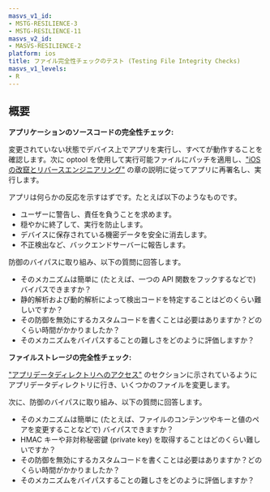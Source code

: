 ```yaml
---
masvs_v1_id:
- MSTG-RESILIENCE-3
- MSTG-RESILIENCE-11
masvs_v2_id:
- MASVS-RESILIENCE-2
platform: ios
title: ファイル完全性チェックのテスト (Testing File Integrity Checks)
masvs_v1_levels:
- R
---
```


## 概要

**アプリケーションのソースコードの完全性チェック:**

変更されていない状態でデバイス上でアプリを実行し、すべてが動作することを確認します。次に optool を使用して実行可能ファイルにパッチを適用し、["iOS の改竄とリバースエンジニアリング"](../../../Document/0x06c-Reverse-Engineering-and-Tampering.md#patching-repackaging-and-re-signing) の章の説明に従ってアプリに再署名し、実行します。

アプリは何らかの反応を示すはずです。たとえば以下のようなものです。

- ユーザーに警告し、責任を負うことを求めます。
- 穏やかに終了して、実行を防止します。
- デバイスに保存されている機密データを安全に消去します。
- 不正検出など、バックエンドサーバーに報告します。

防御のバイパスに取り組み、以下の質問に回答します。

- そのメカニズムは簡単に (たとえば、一つの API 関数をフックするなどで) バイパスできますか？
- 静的解析および動的解析によって検出コードを特定することはどのくらい難しいですか？
- その防御を無効にするカスタムコードを書くことは必要はありますか？どのくらい時間がかかりましたか？
- そのメカニズムをバイパスすることの難しさをどのように評価しますか？

**ファイルストレージの完全性チェック:**

["アプリデータディレクトリへのアクセス"](../../../Document/0x06b-iOS-Security-Testing.md#accessing-app-data-directories) のセクションに示されているようにアプリデータディレクトリに行き、いくつかのファイルを変更します。

次に、防御のバイパスに取り組み、以下の質問に回答します。

- そのメカニズムは簡単に (たとえば、ファイルのコンテンツやキーと値のペアを変更することなどで) バイパスできますか？
- HMAC キーや非対称秘密鍵 (private key) を取得することはどのくらい難しいですか？
- その防御を無効にするカスタムコードを書くことは必要はありますか？どのくらい時間がかかりましたか？
- そのメカニズムをバイパスすることの難しさをどのように評価しますか？
